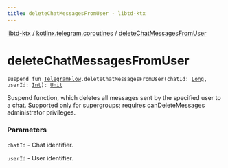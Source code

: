 ```yaml
---
title: deleteChatMessagesFromUser - libtd-ktx
---
```


[libtd-ktx](../index.html) / [kotlinx.telegram.coroutines](index.html) / [deleteChatMessagesFromUser](./delete-chat-messages-from-user.html)

# deleteChatMessagesFromUser

`suspend fun `[`TelegramFlow`](../kotlinx.telegram.core/-telegram-flow/index.html)`.deleteChatMessagesFromUser(chatId: `[`Long`](https://kotlinlang.org/api/latest/jvm/stdlib/kotlin/-long/index.html)`, userId: `[`Int`](https://kotlinlang.org/api/latest/jvm/stdlib/kotlin/-int/index.html)`): `[`Unit`](https://kotlinlang.org/api/latest/jvm/stdlib/kotlin/-unit/index.html)

Suspend function, which deletes all messages sent by the specified user to a chat. Supported only
for supergroups; requires canDeleteMessages administrator privileges.

### Parameters

`chatId` - Chat identifier.

`userId` - User identifier.